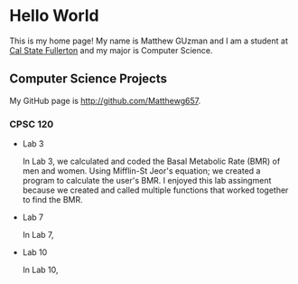 # Hello World

This is my home page! My name is Matthew GUzman and I am a student at [Cal State Fullerton](http://www.fullerton.edu/) and my major is Computer Science.

## Computer Science Projects

My GitHub page is http://github.com/Matthewg657.

### CPSC 120
* Lab 3

     In Lab 3, we calculated and coded the Basal Metabolic Rate (BMR) of men
     and women. Using Mifflin-St Jeor's equation; we created a program to
     calculate the user's BMR. I enjoyed this lab assingment because we created
     and called multiple functions that worked together to find the BMR.

* Lab 7

     In Lab 7, 
    
* Lab 10

    In Lab 10,
